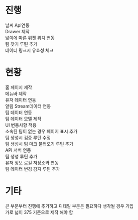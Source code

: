 # 진행  

날씨 Api연동  
Drawer 제작  
넓이에 따른 위젯 위치 변동  
팀 찾기 루틴 추가  
데이터 링크시 유효성 체크  

# 현황  

홈 페이지 제작  
메뉴바 제작  
유저 데이터 연동  
알림 Stream데이터 연동  
팀 데이터 연동  
팀 데이터 모델 제작  
UI 변동사항 적용  
소속된 팀이 없는 경우 페이지 표시 추가  
팀 생성시 검증 루틴 수정  
팀 생성시 팀 마크 불러오기 루틴 추가  
API 서버 연동  
팀 생성 루틴 추가  
유저 정보 로컬 저장소와 연동  
팀 데이터 변경 감지 루틴 추가  

# 기타  

큰 부분부터 진행에 추가하고 디테일 부분은 필요하다 생각될 경우 기입  
가로 넓이 375 기준으로 제작 해야 함  